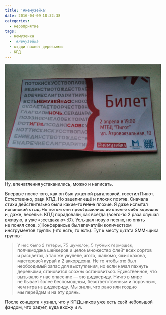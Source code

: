 ```yaml
---
title: '#немузейка'
date: 2016-04-09 18:32:38
categories:
  - мероприятие
tags:
  - немузейка
  -  #немузейка
  - кэдди пахнет деревьями
  - КПД
---
```


![Билет на немузейку](nemuzejka-02042016.jpg) Ну, впечатления
устаканились, можно и&nbsp;написать.

Впервые после того, как он&nbsp;был ужасной рыгаловкой, посетил Пилот. Естественно, ради КПД.
Но&nbsp;зацепил ещё и&nbsp;плохих поэтов. Сначала стихи действительно были <nobr>какие-то</nobr>
<del>говно</del> плохие. Я&nbsp;даже испытал испанский стыд. Но&nbsp;потом они преобразились
во&nbsp;вполне себе хорошие и, даже, весёлые. КПД порадовали, как всегда (<nobr>всего-то</nobr> 2
раза слушал вживую, а&nbsp;уже &laquo;всегдакаю&raquo; :D). Услышал новую песню, но&nbsp;опять
не&nbsp;понял слов. :( Конферансье был впечатлён количеством инструментов группы (что есть,
то&nbsp;есть). Тут к&nbsp;месту цитата <nobr>SMM-щика</nobr> группы:

> У&nbsp;нас было 2 гитары, 75 шумелок, 5 губных гармошек, полчемодана шейкеров и&nbsp;целое
> множество флейт всех сортов и&nbsp;расцветок, а&nbsp;так&nbsp;же укулеле, агого, шалюмо, ящик
> кахона, мастеровой курай и&nbsp;2 аккордеона. Не&nbsp;то&nbsp;чтобы это был необходимый запас для
> выступления, но&nbsp;если начал пахнуть деревьями, становится сложно остановиться. Единственное,
> что вызывало у&nbsp;нас опасение&nbsp;&mdash; это диджериду. Ничто в&nbsp;мире не&nbsp;бывает
> более беспомощным, безответственным и&nbsp;порочным, чем игра на&nbsp;диджериду. Мы&nbsp;знали,
> что рано или поздно мы&nbsp;перейдем и&nbsp;на&nbsp;эту дрянь.

После концерта я&nbsp;узнал, что у&nbsp;КПДшников уже есть свой небольшой фэндом, что радует, куда
вхожу и&nbsp;я.
